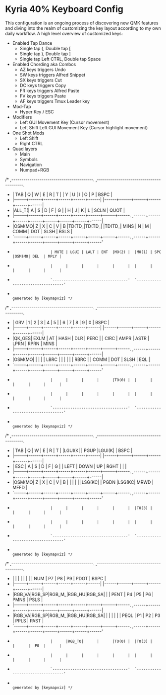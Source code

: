 # Kyria 40% Keyboard Config
This configuration is an ongoing process of discovering new QMK features and diving into the realm of customizing the key layout according to my own daily workflow.
A high level overview of customized keys:
- Enabled Tap Dance
  - Single tap (, Double tap [
  - Single tap ), Double tap ]
  - Single tap Left CTRL, Double tap Space
- Enabled Chording aka Combos
  - AZ keys triggers Undo
  - SW keys triggers Alfred Snippet
  - SX keys triggers Cut
  - DC keys triggers Copy
  - FR keys triggers Alfred Paste
  - FV keys triggers Paste
  - AF keys triggers Tmux Leader key
- Mod-Tap
  - Hyper Key / ESC
- Modifiers
  - Left GUI Movement Key (Cursor movement)
  - Left Shift Left GUI Movement Key (Cursor highlight movement)
- One Shot Mods
  - Left Shift
  - Right CTRL
- Quad layers
  - Main
  - Symbols
  - Navigation
  - Numpad+RGB

/* ,-----------------------------------------.                              ,-----------------------------------------.
 * | TAB  |  Q   |  W   |  E   |  R   |  T   |                              |  Y   |  U   |  I   |  O   |  P   | BSPC |
 * |------+------+------+------+------+------|                              |------+------+------+------+------+------|
 * |ALL_T(|  A   |  S   |  D   |  F   |  G   |                              |  H   |  J   |  K   |  L   | SCLN | QUOT |
 * |------+------+------+------+------+------+------+------.  ,------+------+------+------+------+------+------+------|
 * |OSM(MO|  Z   |  X   |  C   |  V   |  B   |TD(TD_|TD(TD_|  |TD(TD_| MINS |  N   |  M   | COMM | DOT  | SLSH | BSLS |
 * `------+------+------+------+------+------+------+------.  ,------+------+------+------+------+------+------+------'
 *                      | MUTE | LGUI | LALT | ENT  |MO(2) |  |MO(1) | SPC  |OSM(MO| DEL  | MPLY |
 *                      |      |      |      |      |      |  |      |      |      |      |      |
 *                      `----------------------------------'  `----------------------------------'
 *                                                                               generated by [keymapviz] */

/* ,-----------------------------------------.                              ,-----------------------------------------.
 * | GRV  |  1   |  2   |  3   |  4   |  5   |                              |  6   |  7   |  8   |  9   |  0   | BSPC |
 * |------+------+------+------+------+------|                              |------+------+------+------+------+------|
 * |QK_GES| EXLM |  AT  | HASH | DLR  | PERC |                              | CIRC | AMPR | ASTR | LPRN | RPRN | MINS |
 * |------+------+------+------+------+------+------+------.  ,------+------+------+------+------+------+------+------|
 * |OSM(MO|      |      |      |      | LBRC |      |      |  |      |      | RBRC |      | COMM | DOT  | SLSH | EQL  |
 * `------+------+------+------+------+------+------+------.  ,------+------+------+------+------+------+------+------'
 *                      |      |      |      |      |TO(0) |  |      |      |      |      |      |
 *                      |      |      |      |      |      |  |      |      |      |      |      |
 *                      `----------------------------------'  `----------------------------------'
 *                                                                               generated by [keymapviz] */

/* ,-----------------------------------------.                              ,-----------------------------------------.
 * | TAB  |  Q   |  W   |  E   |  R   |  T   |                              |LGUI(K|      | PGUP |LGUI(K|      | BSPC |
 * |------+------+------+------+------+------|                              |------+------+------+------+------+------|
 * | ESC  |  A   |  S   |  D   |  F   |  G   |                              | LEFT | DOWN |  UP  | RGHT |      |      |
 * |------+------+------+------+------+------+------+------.  ,------+------+------+------+------+------+------+------|
 * |OSM(MO|  Z   |  X   |  C   |  V   |  B   |      |      |  |      |      |LSG(KC|      | PGDN |LSG(KC| MRWD | MFFD |
 * `------+------+------+------+------+------+------+------.  ,------+------+------+------+------+------+------+------'
 *                      |      |      |      |      |      |  |TO(3) |      |      |      |      |
 *                      |      |      |      |      |      |  |      |      |      |      |      |
 *                      `----------------------------------'  `----------------------------------'
 *                                                                               generated by [keymapviz] */

/* ,-----------------------------------------.                              ,-----------------------------------------.
 * |      |      |      |      |      |      |                              | NUM  |  P7  |  P8  |  P9  | PDOT | BSPC |
 * |------+------+------+------+------+------|                              |------+------+------+------+------+------|
 * |RGB_VA|RGB_SP|RGB_M_|RGB_HU|RGB_SA|      |                              | PENT |  P4  |  P5  |  P6  | PMNS | PSLS |
 * |------+------+------+------+------+------+------+------.  ,------+------+------+------+------+------+------+------|
 * |RGB_VA|RGB_SP|RGB_M_|RGB_HU|RGB_SA|      |      |      |  |      |      | PEQL |  P1  |  P2  |  P3  | PPLS | PAST |
 * `------+------+------+------+------+------+------+------.  ,------+------+------+------+------+------+------+------'
 *                      |      |RGB_TO|      |      |TO(0) |  |TO(3) |      |      |  P0  |      |
 *                      |      |      |      |      |      |  |      |      |      |      |      |
 *                      `----------------------------------'  `----------------------------------'
 *                                                                               generated by [keymapviz] */
